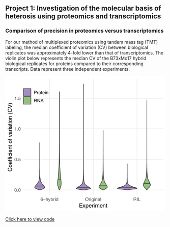 ## Project 1: Investigation of the molecular basis of heterosis using proteomics and transcriptomics
### Comparison of precision in proteomics versus transcriptomics

For our method of multiplexed proteomics using tandem mass tag (TMT) labeling, the median coefficient of variation (CV) between biological replicates was approximately 4-fold lower than that of transcriptomics. The violin plot below represents the median CV of the B73xMo17 hybrid biological replicates for proteins compared to their corresponding transcripts. Data represent three independent experiments.

<img src="images/CV.jpg?raw=true"/>

[Click here to view code](https://github.com/devonbirdseye/HeterosisManuscript/blob/master/DataAnalyses.Rmd)
